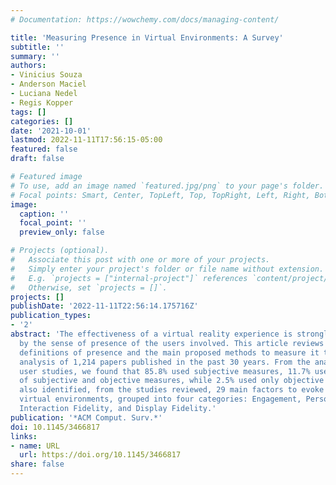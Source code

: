 ```yaml
---
# Documentation: https://wowchemy.com/docs/managing-content/

title: 'Measuring Presence in Virtual Environments: A Survey'
subtitle: ''
summary: ''
authors:
- Vinicius Souza
- Anderson Maciel
- Luciana Nedel
- Regis Kopper
tags: []
categories: []
date: '2021-10-01'
lastmod: 2022-11-11T17:56:15-05:00
featured: false
draft: false

# Featured image
# To use, add an image named `featured.jpg/png` to your page's folder.
# Focal points: Smart, Center, TopLeft, Top, TopRight, Left, Right, BottomLeft, Bottom, BottomRight.
image:
  caption: ''
  focal_point: ''
  preview_only: false

# Projects (optional).
#   Associate this post with one or more of your projects.
#   Simply enter your project's folder or file name without extension.
#   E.g. `projects = ["internal-project"]` references `content/project/deep-learning/index.md`.
#   Otherwise, set `projects = []`.
projects: []
publishDate: '2022-11-11T22:56:14.175716Z'
publication_types:
- '2'
abstract: 'The effectiveness of a virtual reality experience is strongly affected
  by the sense of presence of the users involved. This article reviews the different
  definitions of presence and the main proposed methods to measure it through the
  analysis of 1,214 papers published in the past 30 years. From the analysis of 239
  user studies, we found that 85.8% used subjective measures, 11.7% used a combination
  of subjective and objective measures, while 2.5% used only objective measures. We
  also identified, from the studies reviewed, 29 main factors to evoke presence in
  virtual environments, grouped into four categories: Engagement, Personal Characteristics,
  Interaction Fidelity, and Display Fidelity.'
publication: '*ACM Comput. Surv.*'
doi: 10.1145/3466817
links:
- name: URL
  url: https://doi.org/10.1145/3466817
share: false
---
```

